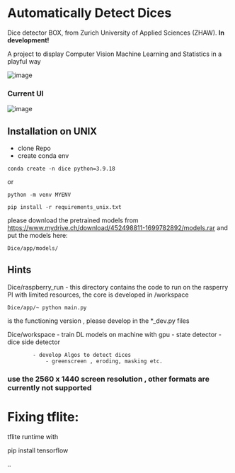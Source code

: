 # Automatically Detect Dices 

 Dice detector BOX, from Zurich University of Applied Sciences (ZHAW).
 **In development!**

A project to display Computer Vision Machine Learning and Statistics in a playful way 

![image](https://github.com/buehlpa/Dice/assets/64488738/46b51cfd-4974-4864-b354-d0685827d79d)


### Current UI
![image](https://github.com/buehlpa/Dice/assets/64488738/9fb6b6e5-7055-4a65-aefc-ad5d4ef3be44)


## Installation on UNIX

- clone Repo
- create conda env 

```
conda create -n dice python=3.9.18
```
or
```
python -m venv MYENV
```

```
pip install -r requirements_unix.txt
```


please download the pretrained models from https://www.mydrive.ch/download/452498811-1699782892/models.rar and put the models here:
```
Dice/app/models/
```


## Hints
Dice/raspberry_run  - this directory contains the code to run on the rasperry PI with limited resources, the core is developed in /workspace 

```
Dice/app/~ python main.py 
```
    
is the functioning version , please develop in the *_dev.py files




Dice/workspace  - train DL models  on machine with gpu 
                - state detector
                - dice side detector 

            - develop Algos to detect dices 
                - greenscreen , eroding, masking etc. 
                
### use the 2560 x 1440 screen resolution , other formats are currently not supported
               
                
                
# Fixing tflite:

tflite runtime with

pip install tensorflow

..
